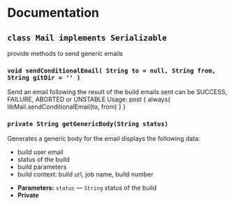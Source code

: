 # Documentation

## `class Mail implements Serializable`

provide methods to send generic emails

### `void sendConditionalEmail( String to = null, String from, String gitDir = '' )`

Send an email following the result of the build emails sent can be SUCCESS, FAILURE, ABORTED or UNSTABLE Usage: post { always{ libMail.sendConditionalEmail(to, from) } }

### `private String getGenericBody(String status)`

Generates a generic body for the email displays the following data:
  - build user email
  - status of the build
  - build parameters
  - build context: build url, job name, build number


 * **Parameters:** `status` — `String` status of the build
 * **Private**
